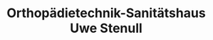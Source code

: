 ---
title: "Orthopädietechnik-Sanitätshaus Uwe Stenull"
url: /aachen/orthopaedietechnik-sanitaetshaus-uwe-stenull/
shop: Sanitätshaus
---